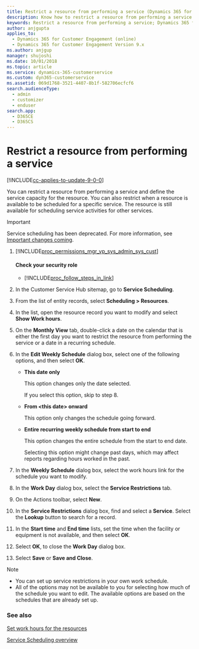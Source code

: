 ```yaml
---
title: Restrict a resource from performing a service (Dynamics 365 for Customer Engagement for Customer Service) | MicrosoftDocs
description: Know how to restrict a resource from performing a service in Dynamics 365 for Customer Engagement for Customer Service
keywords: Restrict a resource from performing a service; Dynamics 365 for Customer Engagement; Customer Service
author: anjgupta
applies_to: 
  - Dynamics 365 for Customer Engagement (online)
  - Dynamics 365 for Customer Engagement Version 9.x
ms.author: anjgup
manager: shujoshi
ms.date: 10/01/2018
ms.topic: article
ms.service: dynamics-365-customerservice
ms.custom: dyn365-customerservice
ms.assetid: 069d1768-3521-4407-8b1f-582706ecfcf6
search.audienceType: 
  - admin
  - customizer
  - enduser
search.app: 
  - D365CE
  - D365CS
---
```


# Restrict a resource from performing a service

[!INCLUDE[cc-applies-to-update-9-0-0](../includes/cc_applies_to_update_9_0_0.md)]

You can restrict a resource from performing a service and define the service capacity for the resource. You can also restrict when a resource is available to be scheduled for a specific service. The resource is still available for scheduling service activities for other services.

> [!IMPORTANT]
> Service scheduling has been deprecated. For more information, see [Important changes coming](https://docs.microsoft.com/dynamics365/get-started/whats-new/customer-engagement/important-changes-coming).
  
1. [!INCLUDE[proc_permissions_mgr_vp_sys_admin_sys_cust](../includes/proc-permissions-mgr-vp-sys-admin-sys-cust.md)]  
  
    #### Check your security role  
  
    - [!INCLUDE[proc_follow_steps_in_link](../includes/proc-follow-steps-in-link.md)]  
  
1. In the Customer Service Hub sitemap, go to **Service Scheduling**.

2. From the list of entity records, select **Scheduling > Resources**.  
  
4. In the list, open the resource record you want to modify and select **Show Work hours**.
      
5.  On the **Monthly View** tab, double-click a date on the calendar that is either the first day you want to restrict the resource from performing the service or a date in a recurring schedule.  
  
6. In the **Edit Weekly Schedule** dialog box, select one of the following options, and then select **OK**.  
  
    - **This date only**  
  
         This option changes only the date selected.  
  
         If you select this option, skip to step 8.  
  
    - **From \<this date> onward**  
  
         This option only changes the schedule going forward.  
  
    - **Entire recurring weekly schedule from start to end**  
  
         This option changes the entire schedule from the start to end date.  
  
         Selecting this option might change past days, which may affect reports regarding hours worked in the past.  
  
7. In the **Weekly Schedule** dialog box, select the work hours link for the schedule you want to modify.  
  
8. In the **Work Day** dialog box, select the **Service Restrictions** tab.  
  
9. On the Actions toolbar, select **New**.  
  
10. In the **Service Restrictions** dialog box, find and select a **Service**. Select the **Lookup** button to search for a record.  
  
11. In the **Start time** and **End time** lists, set the time when the facility or equipment is not available, and then select **OK**.  
  
12. Select **OK**, to close the **Work Day** dialog box.  
  
13. Select **Save** or **Save and Close**.  
  
> [!NOTE]
> - You can set up service restrictions in your own work schedule.  
> - All of the options may not be available to you for selecting how much of the schedule you want to edit. The available options are based on the schedules that are already set up.  
  
### See also  
[Set work hours for the resources](resources-service-scheduling.md#set-work-hours-for-the-resources)

[Service Scheduling overview](basics-service-service-scheduling.md)
